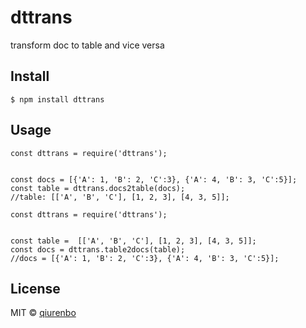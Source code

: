 # dttrans
transform doc to table and vice versa
## Install
```
$ npm install dttrans
```

## Usage
```
const dttrans = require('dttrans');


const docs = [{'A': 1, 'B': 2, 'C':3}, {'A': 4, 'B': 3, 'C':5}];
const table = dttrans.docs2table(docs);
//table: [['A', 'B', 'C'], [1, 2, 3], [4, 3, 5]];
```

```
const dttrans = require('dttrans');


const table =  [['A', 'B', 'C'], [1, 2, 3], [4, 3, 5]];
const docs = dttrans.table2docs(table);
//docs = [{'A': 1, 'B': 2, 'C':3}, {'A': 4, 'B': 3, 'C':5}];
```

## License
MIT © [qiurenbo](https://www.imwhite.com.cn/)